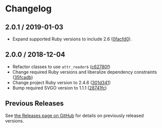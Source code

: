# Changelog

## 2.0.1 / 2019-01-03

- Expand supported Ruby versions to include 2.6 ([0facfd0](https://github.com/jgarber623/svgeez/commit/0facfd0)).

## 2.0.0 / 2018-12-04

- Refactor classes to use `attr_reader`s ([c62780f](https://github.com/jgarber623/svgeez/commit/c62780f))
- Change required Ruby versions and liberalize dependency constraints ([35fcadb](https://github.com/jgarber623/svgeez/commit/35fcadb))
- Change project Ruby version to 2.4.6 ([301d341](https://github.com/jgarber623/svgeez/commit/301d341))
- Bump required SVGO version to 1.1.1 ([28741fc](https://github.com/jgarber623/svgeez/commit/28741fc))

## Previous Releases

See [the Releases page on GitHub](https://github.com/jgarber623/svgeez/releases) for details on previously released versions.
